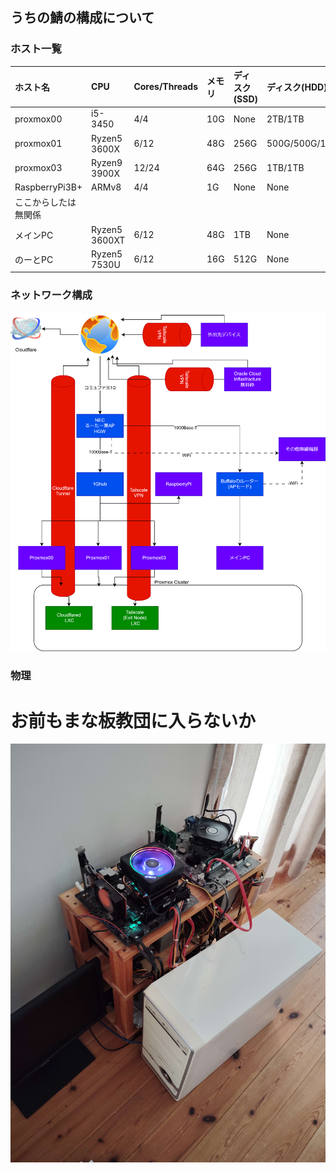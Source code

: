 ## うちの鯖の構成について

### ホスト一覧

|ホスト名|CPU|Cores/Threads|メモリ|ディスク(SSD)|ディスク(HDD)|費用|
|:---|:---|:---|:---|:---|:---|:---|
|proxmox00|i5-3450|4/4|10G|None|2TB/1TB|15k|
|proxmox01|Ryzen5 3600X|6/12|48G|256G|500G/500G/1TB|35k|
|proxmox03|Ryzen9 3900X|12/24|64G|256G|1TB/1TB|50k|
|RaspberryPi3B+|ARMv8|4/4|1G|None|None|15k|
|ここからしたは無関係
|メインPC|Ryzen5 3600XT|6/12|48G|1TB|None|270k|
|のーとPC|Ryzen5 7530U|6/12|16G|512G|None|70k|

### ネットワーク構成

<img src="Untitled Diagram.drawio.svg">

### 物理

# お前もまな板教団に入らないか
<img src="IMG_20250330_170209.jpg">
